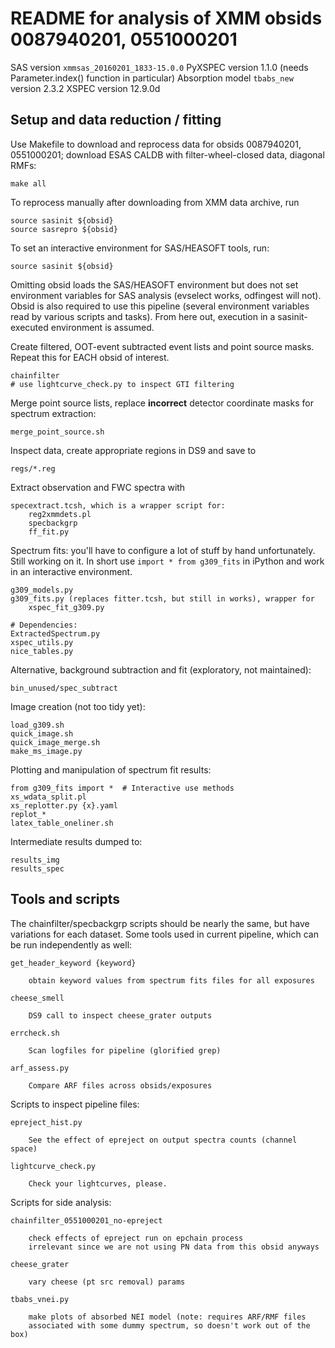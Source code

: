 README for analysis of XMM obsids 0087940201, 0551000201
========================================================

SAS version `xmmsas_20160201_1833-15.0.0`
PyXSPEC version 1.1.0 (needs Parameter.index() function in particular)
Absorption model `tbabs_new` version 2.3.2
XSPEC version 12.9.0d

Setup and data reduction / fitting
----------------------------------

Use Makefile to download and reprocess data for obsids 0087940201, 0551000201;
download ESAS CALDB with filter-wheel-closed data, diagonal RMFs:

    make all

To reprocess manually after downloading from XMM data archive, run
    
    source sasinit ${obsid}
    source sasrepro ${obsid}

To set an interactive environment for SAS/HEASOFT tools, run:

    source sasinit ${obsid}

Omitting obsid loads the SAS/HEASOFT environment but does not set environment
variables for SAS analysis (evselect works, odfingest will not).
Obsid is also required to use this pipeline (several environment variables read
by various scripts and tasks).
From here out, execution in a sasinit-executed environment is assumed.

Create filtered, OOT-event subtracted event lists and point source masks.
Repeat this for EACH obsid of interest.

    chainfilter
    # use lightcurve_check.py to inspect GTI filtering

Merge point source lists, replace __incorrect__ detector coordinate masks for
spectrum extraction:

    merge_point_source.sh

Inspect data, create appropriate regions in DS9 and save to

    regs/*.reg

Extract observation and FWC spectra with

    specextract.tcsh, which is a wrapper script for:
        reg2xmmdets.pl
        specbackgrp
        ff_fit.py

Spectrum fits: you'll have to configure a lot of stuff by hand unfortunately.
Still working on it.
In short use `import * from g309_fits` in iPython and work in an interactive
environment.

    g309_models.py
    g309_fits.py (replaces fitter.tcsh, but still in works), wrapper for
        xspec_fit_g309.py

    # Dependencies:
    ExtractedSpectrum.py
    xspec_utils.py
    nice_tables.py

Alternative, background subtraction and fit (exploratory, not maintained):

    bin_unused/spec_subtract

Image creation (not too tidy yet):

    load_g309.sh
    quick_image.sh
    quick_image_merge.sh
    make_ms_image.py

Plotting and manipulation of spectrum fit results:

    from g309_fits import *  # Interactive use methods
    xs_wdata_split.pl
    xs_replotter.py {x}.yaml
    replot_*
    latex_table_oneliner.sh

Intermediate results dumped to:

    results_img
    results_spec




Tools and scripts
-----------------

The chainfilter/specbackgrp scripts should be nearly the same, but have
variations for each dataset.  Some tools used in current pipeline, which can be
run independently as well:

    get_header_keyword {keyword}

        obtain keyword values from spectrum fits files for all exposures

    cheese_smell

        DS9 call to inspect cheese_grater outputs

    errcheck.sh

        Scan logfiles for pipeline (glorified grep)

    arf_assess.py

        Compare ARF files across obsids/exposures

Scripts to inspect pipeline files:

    epreject_hist.py

        See the effect of epreject on output spectra counts (channel space)

    lightcurve_check.py

        Check your lightcurves, please.

Scripts for side analysis:

    chainfilter_0551000201_no-epreject

        check effects of epreject run on epchain process
        irrelevant since we are not using PN data from this obsid anyways

    cheese_grater

        vary cheese (pt src removal) params

    tbabs_vnei.py

        make plots of absorbed NEI model (note: requires ARF/RMF files
        associated with some dummy spectrum, so doesn't work out of the box)

